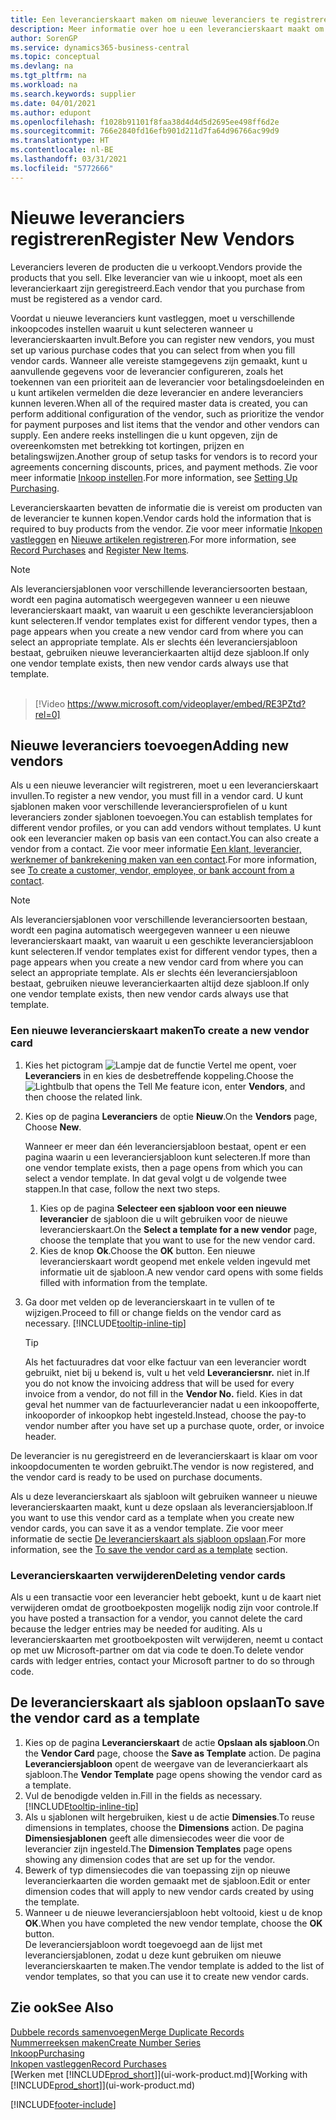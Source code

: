 ```yaml
---
title: Een leverancierskaart maken om nieuwe leveranciers te registreren | Microsoft Docs
description: Meer informatie over hoe u een leverancierskaart maakt om een nieuwe leverancier te registreren.
author: SorenGP
ms.service: dynamics365-business-central
ms.topic: conceptual
ms.devlang: na
ms.tgt_pltfrm: na
ms.workload: na
ms.search.keywords: supplier
ms.date: 04/01/2021
ms.author: edupont
ms.openlocfilehash: f1028b91101f8faa38d4d4d5d2695ee498ff6d2e
ms.sourcegitcommit: 766e2840fd16efb901d211d7fa64d96766ac99d9
ms.translationtype: HT
ms.contentlocale: nl-BE
ms.lasthandoff: 03/31/2021
ms.locfileid: "5772666"
---
```

# <a name="register-new-vendors"></a><span data-ttu-id="6f0fc-103">Nieuwe leveranciers registreren</span><span class="sxs-lookup"><span data-stu-id="6f0fc-103">Register New Vendors</span></span>

<span data-ttu-id="6f0fc-104">Leveranciers leveren de producten die u verkoopt.</span><span class="sxs-lookup"><span data-stu-id="6f0fc-104">Vendors provide the products that you sell.</span></span> <span data-ttu-id="6f0fc-105">Elke leverancier van wie u inkoopt, moet als een leverancierkaart zijn geregistreerd.</span><span class="sxs-lookup"><span data-stu-id="6f0fc-105">Each vendor that you purchase from must be registered as a vendor card.</span></span>

<span data-ttu-id="6f0fc-106">Voordat u nieuwe leveranciers kunt vastleggen, moet u verschillende inkoopcodes instellen waaruit u kunt selecteren wanneer u leverancierskaarten invult.</span><span class="sxs-lookup"><span data-stu-id="6f0fc-106">Before you can register new vendors, you must set up various purchase codes that you can select from when you fill vendor cards.</span></span> <span data-ttu-id="6f0fc-107">Wanneer alle vereiste stamgegevens zijn gemaakt, kunt u aanvullende gegevens voor de leverancier configureren, zoals het toekennen van een prioriteit aan de leverancier voor betalingsdoeleinden en u kunt artikelen vermelden die deze leverancier en andere leveranciers kunnen leveren.</span><span class="sxs-lookup"><span data-stu-id="6f0fc-107">When all of the required master data is created, you can perform additional configuration of the vendor, such as prioritize the vendor for payment purposes and list items that the vendor and other vendors can supply.</span></span> <span data-ttu-id="6f0fc-108">Een andere reeks instellingen die u kunt opgeven, zijn de overeenkomsten met betrekking tot kortingen, prijzen en betalingswijzen.</span><span class="sxs-lookup"><span data-stu-id="6f0fc-108">Another group of setup tasks for vendors is to record your agreements concerning discounts, prices, and payment methods.</span></span> <span data-ttu-id="6f0fc-109">Zie voor meer informatie [Inkoop instellen](purchasing-setup-purchasing.md).</span><span class="sxs-lookup"><span data-stu-id="6f0fc-109">For more information, see [Setting Up Purchasing](purchasing-setup-purchasing.md).</span></span>

<span data-ttu-id="6f0fc-110">Leverancierskaarten bevatten de informatie die is vereist om producten van de leverancier te kunnen kopen.</span><span class="sxs-lookup"><span data-stu-id="6f0fc-110">Vendor cards hold the information that is required to buy products from the vendor.</span></span> <span data-ttu-id="6f0fc-111">Zie voor meer informatie [Inkopen vastleggen](purchasing-how-record-purchases.md) en [Nieuwe artikelen registreren](inventory-how-register-new-items.md).</span><span class="sxs-lookup"><span data-stu-id="6f0fc-111">For more information, see [Record Purchases](purchasing-how-record-purchases.md) and [Register New Items](inventory-how-register-new-items.md).</span></span>

> [!NOTE]  
> <span data-ttu-id="6f0fc-112">Als leveranciersjablonen voor verschillende leveranciersoorten bestaan, wordt een pagina automatisch weergegeven wanneer u een nieuwe leverancierskaart maakt, van waaruit u een geschikte leveranciersjabloon kunt selecteren.</span><span class="sxs-lookup"><span data-stu-id="6f0fc-112">If vendor templates exist for different vendor types, then a page appears when you create a new vendor card from where you can select an appropriate template.</span></span> <span data-ttu-id="6f0fc-113">Als er slechts één leveranciersjabloon bestaat, gebruiken nieuwe leverancierkaarten altijd deze sjabloon.</span><span class="sxs-lookup"><span data-stu-id="6f0fc-113">If only one vendor template exists, then new vendor cards always use that template.</span></span>
<br><br>  

> [!Video https://www.microsoft.com/videoplayer/embed/RE3PZtd?rel=0]

## <a name="adding-new-vendors"></a><span data-ttu-id="6f0fc-114">Nieuwe leveranciers toevoegen</span><span class="sxs-lookup"><span data-stu-id="6f0fc-114">Adding new vendors</span></span>

<span data-ttu-id="6f0fc-115">Als u een nieuwe leverancier wilt registreren, moet u een leverancierskaart invullen.</span><span class="sxs-lookup"><span data-stu-id="6f0fc-115">To register a new vendor, you must fill in a vendor card.</span></span> <span data-ttu-id="6f0fc-116">U kunt sjablonen maken voor verschillende leveranciersprofielen of u kunt leveranciers zonder sjablonen toevoegen.</span><span class="sxs-lookup"><span data-stu-id="6f0fc-116">You can establish templates for different vendor profiles, or you can add vendors without templates.</span></span> <span data-ttu-id="6f0fc-117">U kunt ook een leverancier maken op basis van een contact.</span><span class="sxs-lookup"><span data-stu-id="6f0fc-117">You can also create a vendor from a contact.</span></span> <span data-ttu-id="6f0fc-118">Zie voor meer informatie [Een klant, leverancier, werknemer of bankrekening maken van een contact](marketing-create-contact-companies.md#to-create-a-customer-vendor-employee-or-bank-account-from-a-contact).</span><span class="sxs-lookup"><span data-stu-id="6f0fc-118">For more information, see [To create a customer, vendor, employee, or bank account from a contact](marketing-create-contact-companies.md#to-create-a-customer-vendor-employee-or-bank-account-from-a-contact).</span></span>  

> [!NOTE]  
> <span data-ttu-id="6f0fc-119">Als leveranciersjablonen voor verschillende leveranciersoorten bestaan, wordt een pagina automatisch weergegeven wanneer u een nieuwe leverancierskaart maakt, van waaruit u een geschikte leveranciersjabloon kunt selecteren.</span><span class="sxs-lookup"><span data-stu-id="6f0fc-119">If vendor templates exist for different vendor types, then a page appears when you create a new vendor card from where you can select an appropriate template.</span></span> <span data-ttu-id="6f0fc-120">Als er slechts één leveranciersjabloon bestaat, gebruiken nieuwe leverancierkaarten altijd deze sjabloon.</span><span class="sxs-lookup"><span data-stu-id="6f0fc-120">If only one vendor template exists, then new vendor cards always use that template.</span></span>  

### <a name="to-create-a-new-vendor-card"></a><span data-ttu-id="6f0fc-121">Een nieuwe leverancierskaart maken</span><span class="sxs-lookup"><span data-stu-id="6f0fc-121">To create a new vendor card</span></span>

1. <span data-ttu-id="6f0fc-122">Kies het pictogram ![Lampje dat de functie Vertel me opent](media/ui-search/search_small.png "Vertel me wat u wilt doen"), voer **Leveranciers** in en kies de desbetreffende koppeling.</span><span class="sxs-lookup"><span data-stu-id="6f0fc-122">Choose the ![Lightbulb that opens the Tell Me feature](media/ui-search/search_small.png "Tell me what you want to do") icon, enter **Vendors**, and then choose the related link.</span></span>  
2. <span data-ttu-id="6f0fc-123">Kies op de pagina **Leveranciers** de optie **Nieuw**.</span><span class="sxs-lookup"><span data-stu-id="6f0fc-123">On the **Vendors** page, Choose **New**.</span></span>

    <span data-ttu-id="6f0fc-124">Wanneer er meer dan één leveranciersjabloon bestaat, opent er een pagina waarin u een leveranciersjabloon kunt selecteren.</span><span class="sxs-lookup"><span data-stu-id="6f0fc-124">If more than one vendor template exists, then a page opens from which you can select a vendor template.</span></span> <span data-ttu-id="6f0fc-125">In dat geval volgt u de volgende twee stappen.</span><span class="sxs-lookup"><span data-stu-id="6f0fc-125">In that case, follow the next two steps.</span></span>
    1. <span data-ttu-id="6f0fc-126">Kies op de pagina **Selecteer een sjabloon voor een nieuwe leverancier** de sjabloon die u wilt gebruiken voor de nieuwe leverancierskaart.</span><span class="sxs-lookup"><span data-stu-id="6f0fc-126">On the **Select a template for a new vendor** page, choose the template that you want to use for the new vendor card.</span></span>
    2. <span data-ttu-id="6f0fc-127">Kies de knop **Ok**.</span><span class="sxs-lookup"><span data-stu-id="6f0fc-127">Choose the **OK** button.</span></span> <span data-ttu-id="6f0fc-128">Een nieuwe leverancierskaart wordt geopend met enkele velden ingevuld met informatie uit de sjabloon.</span><span class="sxs-lookup"><span data-stu-id="6f0fc-128">A new vendor card opens with some fields filled with information from the template.</span></span>
3. <span data-ttu-id="6f0fc-129">Ga door met velden op de leverancierskaart in te vullen of te wijzigen.</span><span class="sxs-lookup"><span data-stu-id="6f0fc-129">Proceed to fill or change fields on the vendor card as necessary.</span></span> [!INCLUDE[tooltip-inline-tip](includes/tooltip-inline-tip_md.md)]

    > [!TIP]  
    > <span data-ttu-id="6f0fc-130">Als het factuuradres dat voor elke factuur van een leverancier wordt gebruikt, niet bij u bekend is, vult u het veld **Leveranciersnr.** niet in.</span><span class="sxs-lookup"><span data-stu-id="6f0fc-130">If you do not know the invoicing address that will be used for every invoice from a vendor, do not fill in the **Vendor No.** field.</span></span> <span data-ttu-id="6f0fc-131">Kies in dat geval het nummer van de factuurleverancier nadat u een inkoopofferte, inkooporder of inkoopkop hebt ingesteld.</span><span class="sxs-lookup"><span data-stu-id="6f0fc-131">Instead, choose the pay-to vendor number after you have set up a purchase quote, order, or invoice header.</span></span>

<span data-ttu-id="6f0fc-132">De leverancier is nu geregistreerd en de leverancierskaart is klaar om voor inkoopdocumenten te worden gebruikt.</span><span class="sxs-lookup"><span data-stu-id="6f0fc-132">The vendor is now registered, and the vendor card is ready to be used on purchase documents.</span></span>

<span data-ttu-id="6f0fc-133">Als u deze leverancierskaart als sjabloon wilt gebruiken wanneer u nieuwe leverancierskaarten maakt, kunt u deze opslaan als leveranciersjabloon.</span><span class="sxs-lookup"><span data-stu-id="6f0fc-133">If you want to use this vendor card as a template when you create new vendor cards, you can save it as a vendor template.</span></span> <span data-ttu-id="6f0fc-134">Zie voor meer informatie de sectie [De leverancierskaart als sjabloon opslaan](#to-save-the-vendor-card-as-a-template).</span><span class="sxs-lookup"><span data-stu-id="6f0fc-134">For more information, see the [To save the vendor card as a template](#to-save-the-vendor-card-as-a-template) section.</span></span>

### <a name="deleting-vendor-cards"></a><span data-ttu-id="6f0fc-135">Leverancierskaarten verwijderen</span><span class="sxs-lookup"><span data-stu-id="6f0fc-135">Deleting vendor cards</span></span>

<span data-ttu-id="6f0fc-136">Als u een transactie voor een leverancier hebt geboekt, kunt u de kaart niet verwijderen omdat de grootboekposten mogelijk nodig zijn voor controle.</span><span class="sxs-lookup"><span data-stu-id="6f0fc-136">If you have posted a transaction for a vendor, you cannot delete the card because the ledger entries may be needed for auditing.</span></span> <span data-ttu-id="6f0fc-137">Als u leverancierskaarten met grootboekposten wilt verwijderen, neemt u contact op met uw Microsoft-partner om dat via code te doen.</span><span class="sxs-lookup"><span data-stu-id="6f0fc-137">To delete vendor cards with ledger entries, contact your Microsoft partner to do so through code.</span></span>

## <a name="to-save-the-vendor-card-as-a-template"></a><span data-ttu-id="6f0fc-138">De leverancierskaart als sjabloon opslaan</span><span class="sxs-lookup"><span data-stu-id="6f0fc-138">To save the vendor card as a template</span></span>

1. <span data-ttu-id="6f0fc-139">Kies op de pagina **Leverancierskaart** de actie **Opslaan als sjabloon**.</span><span class="sxs-lookup"><span data-stu-id="6f0fc-139">On the **Vendor Card** page, choose the **Save as Template** action.</span></span> <span data-ttu-id="6f0fc-140">De pagina **Leveranciersjabloon** opent de weergave van de leverancierkaart als sjabloon.</span><span class="sxs-lookup"><span data-stu-id="6f0fc-140">The **Vendor Template** page opens showing the vendor card as a template.</span></span>
2. <span data-ttu-id="6f0fc-141">Vul de benodigde velden in.</span><span class="sxs-lookup"><span data-stu-id="6f0fc-141">Fill in the fields as necessary.</span></span> [!INCLUDE[tooltip-inline-tip](includes/tooltip-inline-tip_md.md)]
3. <span data-ttu-id="6f0fc-142">Als u sjablonen wilt hergebruiken, kiest u de actie **Dimensies**.</span><span class="sxs-lookup"><span data-stu-id="6f0fc-142">To reuse dimensions in templates, choose the **Dimensions** action.</span></span> <span data-ttu-id="6f0fc-143">De pagina **Dimensiesjablonen** geeft alle dimensiecodes weer die voor de leverancier zijn ingesteld.</span><span class="sxs-lookup"><span data-stu-id="6f0fc-143">The **Dimension Templates** page opens showing any dimension codes that are set up for the vendor.</span></span>
4. <span data-ttu-id="6f0fc-144">Bewerk of typ dimensiecodes die van toepassing zijn op nieuwe leverancierkaarten die worden gemaakt met de sjabloon.</span><span class="sxs-lookup"><span data-stu-id="6f0fc-144">Edit or enter dimension codes that will apply to new vendor cards created by using the template.</span></span>
5. <span data-ttu-id="6f0fc-145">Wanneer u de nieuwe leveranciersjabloon hebt voltooid, kiest u de knop **OK**.</span><span class="sxs-lookup"><span data-stu-id="6f0fc-145">When you have completed the new vendor template, choose the **OK** button.</span></span>  
   <span data-ttu-id="6f0fc-146">De leveranciersjabloon wordt toegevoegd aan de lijst met leveranciersjablonen, zodat u deze kunt gebruiken om nieuwe leverancierskaarten te maken.</span><span class="sxs-lookup"><span data-stu-id="6f0fc-146">The vendor template is added to the list of vendor templates, so that you can use it to create new vendor cards.</span></span>

## <a name="see-also"></a><span data-ttu-id="6f0fc-147">Zie ook</span><span class="sxs-lookup"><span data-stu-id="6f0fc-147">See Also</span></span>

[<span data-ttu-id="6f0fc-148">Dubbele records samenvoegen</span><span class="sxs-lookup"><span data-stu-id="6f0fc-148">Merge Duplicate Records</span></span>](sales-how-merge-duplicate-records.md)  
[<span data-ttu-id="6f0fc-149">Nummerreeksen maken</span><span class="sxs-lookup"><span data-stu-id="6f0fc-149">Create Number Series</span></span>](ui-create-number-series.md)  
[<span data-ttu-id="6f0fc-150">Inkoop</span><span class="sxs-lookup"><span data-stu-id="6f0fc-150">Purchasing</span></span>](purchasing-manage-purchasing.md)  
[<span data-ttu-id="6f0fc-151">Inkopen vastleggen</span><span class="sxs-lookup"><span data-stu-id="6f0fc-151">Record Purchases</span></span>](purchasing-how-record-purchases.md)  
<span data-ttu-id="6f0fc-152">[Werken met [!INCLUDE[prod_short](includes/prod_short.md)]](ui-work-product.md)</span><span class="sxs-lookup"><span data-stu-id="6f0fc-152">[Working with [!INCLUDE[prod_short](includes/prod_short.md)]](ui-work-product.md)</span></span>  

[!INCLUDE[footer-include](includes/footer-banner.md)]